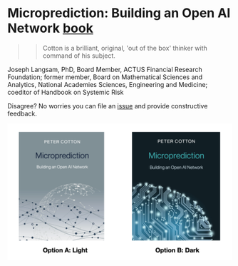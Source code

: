 # Microprediction: Building an Open AI Network [book](https://mitpress.mit.edu/9780262047326/microprediction/)


>> Cotton is a brilliant, original, 'out of the box' thinker with command of his subject. 

Joseph Langsam, PhD, Board Member, ACTUS Financial Research Foundation; former member, Board on Mathematical Sciences and Analytics, National Academies Sciences, Engineering and Medicine; coeditor of Handbook on Systemic Risk

Disagree? No worries you can file an [issue](https://github.com/microprediction/building_an_open_ai_network/issues) and provide constructive feedback. 

![](https://github.com/microprediction/home/blob/main/books/cover_choices.png)
